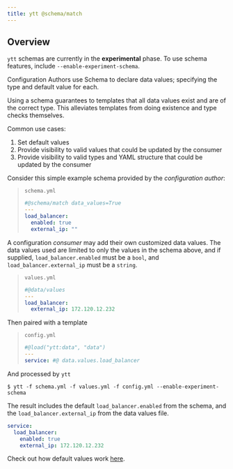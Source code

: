 ```yaml
---
title: ytt @schema/match
---
```


## Overview

`ytt` schemas are currently in the **experimental** phase. To use schema features, include `--enable-experiment-schema`.

Configuration Authors use Schema to declare data values; specifying the type and default value for each.

Using a schema guarantees to templates that all data values exist and are of the correct type. This alleviates templates from doing existence and type checks themselves.

Common use cases:

1. Set default values
1. Provide visibility to valid values that could be updated by the consumer 
1. Provide visibility to valid types and YAML structure that could be updated by the consumer

Consider this simple example schema provided by the _configuration author_:

> `schema.yml`
> ```yaml
> #@schema/match data_values=True
> ---
> load_balancer:
>   enabled: true
>   external_ip: ""
> ```
A configuration _consumer_ may add their own customized data values. The data values used are limited to only the values in the schema above, and if supplied, `load_balancer.enabled` must be a `bool`, and `load_balancer.external_ip` must be a `string`.

> `values.yml`
> ```yaml
> #@data/values
> ---
> load_balancer:
>   external_ip: 172.120.12.232
> ```

Then paired with a template
> `config.yml`
> ```yaml
> #@load("ytt:data", "data")
> ---
> service: #@ data.values.load_balancer
> ```
> 
And processed by `ytt`
```console
$ ytt -f schema.yml -f values.yml -f config.yml --enable-experiment-schema
```

The result includes the default `load_balancer.enabled` from the schema, and the `load_balancer.external_ip` from the data values file.
```yaml
service:
  load_balancer:
    enabled: true
    external_ip: 172.120.12.232
```
  
Check out how default values work [here](lang-ref-ytt-schema.md#inferring-default-values).
